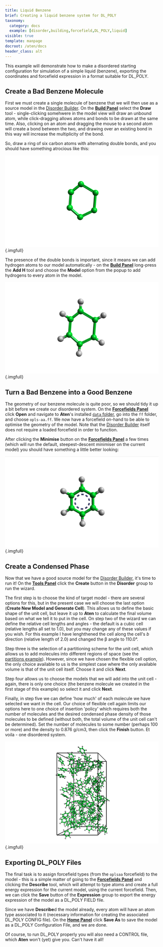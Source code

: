 ```yaml
---
title: Liquid Benzene
brief: Creating a liquid benzene system for DL_POLY
taxonomy:
  category: docs
  example: [disorder,building,forcefield,DL_POLY,liquid]
visible: true
template: manpage
docroot: /aten/docs
header_class: alt
---
```


This example will demonstrate how to make a disordered starting configuration for simulation of a simple liquid (benzene), exporting the coordinates and forcefield expression in a format suitable for DL_POLY.

## Create a Bad Benzene Molecule

First we must create a single molecule of benzene that we will then use as a source model in the [Disorder Builder](/aten/docs/gui/disorder). On the [**Build Panel**](/aten/docs/gui/build) select the **Draw** tool - single-clicking somehwere in the model view will draw an unbound atom, while click-dragging allows atoms and bonds to be drawn at the same time. Also, clicking on an atom and dragging the mouse to a second atom will create a bond between the two, and drawing over an existing bond in this way will increase the multiplicity of the bond.

So, draw a ring of six carbon atoms with alternating double bonds, and you should have something atrocious like this:

![Liquid Benzene - Step 1](benzene1.png){.imgfull}

The presence of the double bonds is important, since it means we can add hydrogen atoms to our model automatically - on the [**Build Panel**](/aten/docs/gui/build) long-press the **Add H** tool and choose the **Model** option from the popup to add hydrogens to every atom in the model.

![Liquid Benzene - Step 2](benzene2.png){.imgfull}

## Turn a Bad Benzene into a Good Benzene

The geometry of our benzene molecule is quite poor, so we should tidy it up a bit before we create our disordered system. On the [**Forcefields Panel**](/aten/docs/gui/forcefields) click **Open** and navigate to **Aten**'s installed [`data` folder](/aten/docs/installation/data), go into the `ff` folder, and choose `opls-aa.ff`. We now have a forcefield on-hand to be able to optimise the geometry of the model. Note that the [Disorder Builder](/aten/docs/gui/disorder) itself does not require a loaded forcefield in order to function.

After clicking the **Minimise** button on the [**Forcefields Panel**](/aten/docs/gui/forcefields) a few times (which will run the default, steepest-descent minimiser on the current model) you should have something a little better looking:

![Liquid Benzene - Step 3](benzene3.png){.imgfull}

## Create a Condensed Phase

Now that we have a good source model for the [Disorder Builder](/aten/docs/gui/disorder), it's time to run it!  On the [**Tools Panel**](/aten/docs/gui/tools) click the **Create** button in the **Disorder** group to run the wizard.

The first step is to choose the kind of target model - there are several options for this, but in the present case we will choose the last option (**Create New Model and Generate Cell**). This allows us to define the basic shape of the unit cell, but leave it up to **Aten** to calculate the final volume based on what we tell it to put in the cell. On step two of the wizard we can define the relative cell lengths and angles - the default is a cubic cell (relative lengths all set to 1.0), but you may change any of these values if you wish. For this example I have lenghthened the cell along the cell's _b_ direction (relative length of 2.0) and changed the &beta; angle to 110.0&deg;.

Step three is the selection of a partitioning scheme for the unit cell, which allows us to add molecules into different regions of space (see the [partitions example](/aten/docs/examples/partitions)). However, since we have chosen the flexible cell option, the only choice available to us is the simplest case where the only available volume is that of the unit cell itself. Choose it and click **Next**.

Step four allows us to choose the models that we will add into the unit cell - again, there is only one choice (the benzene molecule we created in the first stage of this example) so select it and click **Next**.

Finally, in step five we can define 'how much' of each molecule we have selected we want in the cell. Our choice of flexible cell again limits our options here to one choice of insertion 'policy' which requires both the number of molecules and the desired condensed phase density of those molecules to be defined (without both, the total volume of the unit cell can't be determined). Set the number of molecules to some number (perhaps 100 or more) and the density to 0.876 g/cm3, then click the **Finish** button. Et voila - one disordered system.

![Liquid Benzene - Step 4](benzene4.png){.imgfull}

## Exporting DL_POLY Files

The final task is to assign forcefield types (from the `oplsaa` forcefield) to the model - this is a simple matter of going to the [**Forcefields Panel**](/aten/docs/gui/forcefields) and clicking the **Describe** tool, which will attempt to type atoms and create a full energy expression for the current model, using the current forcefield. Then, we can click the **Save** button of the **Expression** group to export the energy expression of the model as a DL_POLY FIELD file.

Since we have **Describe**d the model already, every atom will have an atom type associated to it (necessary information for creating the associated DL_POLY CONFIG file). On the [**Home Panel**](/aten/docs/gui/home) click **Save As** to save the model as a DL_POLY Configuration File, and we are done.

Of course, to run DL_POLY properly you will also need a CONTROL file, which **Aten** won't (yet) give you. Can't have it all!

